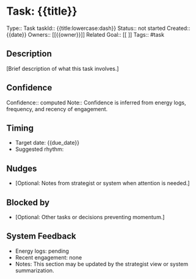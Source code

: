 # Task: {{title}}
Type:: Task
taskId:: {{title:lowercase:dash}}
Status:: not started
Created:: {{date}}
Owners:: [[{{owner}}]]
Related Goal:: [[ ]]
Tags:: #task

## Description
[Brief description of what this task involves.]

## Confidence
Confidence:: computed
Note:: Confidence is inferred from energy logs, frequency, and recency of engagement.

## Timing
- Target date: {{due_date}}
- Suggested rhythm: 

## Nudges
- [Optional: Notes from strategist or system when attention is needed.]

## Blocked by
- [Optional: Other tasks or decisions preventing momentum.]

## System Feedback
- Energy logs: pending
- Recent engagement: none
- Notes: This section may be updated by the strategist view or system summarization.
